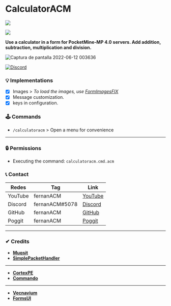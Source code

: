 # CalculatorACM
[![](https://poggit.pmmp.io/shield.state/CalculatorACM)](https://poggit.pmmp.io/p/CalculatorACM)

[![](https://poggit.pmmp.io/shield.api/CalculatorACM)](https://poggit.pmmp.io/p/CalculatorACM)

**Use a calculator in a form for PocketMine-MP 4.0 servers. Add addition, subtraction, multiplication and division.**

![Captura de pantalla 2022-06-12 003636](https://user-images.githubusercontent.com/83558341/173217286-3e759aea-5a1b-4778-b128-3ddbc6ad33b0.png)


<a href="https://discord.gg/YyE9XFckqb"><img src="https://img.shields.io/discord/837701868649709568?label=discord&color=7289DA&logo=discord" alt="Discord" /></a>

### 💡 Implementations
* [x] Images > *To load the images, use [FormImagesFIX](https://poggit.pmmp.io/r/146450/FormImagesFix_dev-14.phar)*
* [x] Message customization.
* [x] keys in configuration.

### 🕹 Commands
- ```/calculatoracm``` > Open a menu for convenience
---

### 🔒 Permissions

- Executing the command: ```calculatoracm.cmd.acm```

### 📞 Contact 

| Redes | Tag | Link |
|-------|-------------|------|
| YouTube | fernanACM | [YouTube](https://www.youtube.com/channel/UC-M5iTrCItYQBg5GMuX5ySw) | 
| Discord | fernanACM#5078 | [Discord](https://discord.gg/YyE9XFckqb) |
| GitHub | fernanACM | [GitHub](https://github.com/fernanACM)
| Poggit | fernanACM | [Poggit](https://poggit.pmmp.io/ci/fernanACM)
****

### ✔ Credits
* **[Muqsit](https://github.com/Muqsit)**
* **[SimplePacketHandler](https://github.com/Muqsit/SimplePacketHandler)**
---
* **[CortexPE](https://github.com/CortexPE)**
* **[Commando](https://github.com/CortexPE/Commando/tree/master/)**
---
* **[Vecnavium](https://github.com/Vecnavium)**
* **[FormsUI](https://github.com/Vecnavium/FormsUI/tree/master/)**
